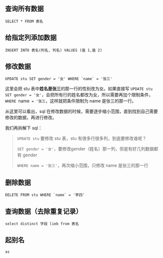 ## 查询所有数据

```
SELECT * FROM 表名
```

## 给指定列添加数据 

```
INSERT INTO 表名(列名, 列名) VALUES (值 1,值 2)
```

## 修改数据

```
UPDATE stu SET gender = '女' WHERE `name` = '张三'
```

这里会把 stu 表中**姓名是张三**的那一行的性别改为女。如果直接写 `UPDATE stu SET gender = '女'`，会把所有行的姓名都改为女，所以需要再加个限制条件，`WHERE `name` = '张三`，这样就把条件限制为 name 是张三的那一行。

从这里可以看出，sql 在修改数据的时候，需要逐步缩小范围，直到找到自己需要修改的数据，再进行修改。

我们再拆解下 sql：

>
>`UPDATE stu` 要修改 stu 表，stu 有很多行很多列，到底要修改谁呢？
>
>`SET gender = '女'`，要修改gender（姓名）那一列，但是有好几列数据都有 gender
>
>`WHERE name = '张三'`，再次缩小范围，只修改 name 是张三的那一行

## 删除数据

```
DELETE FROM stu WHERE `name` = '李四'
```

## 查询数据（去除重复记录）

```
select distinct 字段 lieb from 表名
```

## 起别名

```
as 
```